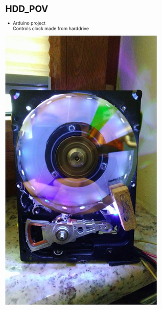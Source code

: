 # HDD_POV
- Arduino project  
Controls clock made from harddrive

![Alt text](image.jpg?raw=true "")
